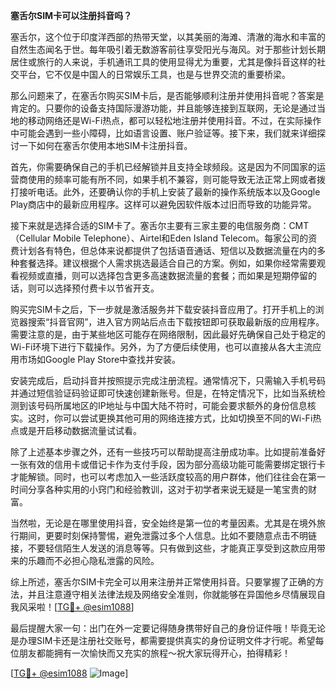 **塞舌尔SIM卡可以注册抖音吗？**

塞舌尔，这个位于印度洋西部的热带天堂，以其美丽的海滩、清澈的海水和丰富的自然生态闻名于世。每年吸引着无数游客前往享受阳光与海风。对于那些计划长期居住或旅行的人来说，手机通讯工具的使用显得尤为重要，尤其是像抖音这样的社交平台，它不仅是中国人的日常娱乐工具，也是与世界交流的重要桥梁。

那么问题来了，在塞舌尔购买SIM卡后，是否能够顺利注册并使用抖音呢？答案是肯定的。只要你的设备支持国际漫游功能，并且能够连接到互联网，无论是通过当地的移动网络还是Wi-Fi热点，都可以轻松地注册并使用抖音。不过，在实际操作中可能会遇到一些小障碍，比如语言设置、账户验证等。接下来，我们就来详细探讨一下如何在塞舌尔使用本地SIM卡注册抖音。

首先，你需要确保自己的手机已经解锁并且支持全球频段。这是因为不同国家的运营商使用的频率可能有所不同，如果手机不兼容，则可能导致无法正常上网或者拨打接听电话。此外，还要确认你的手机上安装了最新的操作系统版本以及Google Play商店中的最新应用程序。这样可以避免因软件版本过旧而导致的功能异常。

接下来就是选择合适的SIM卡了。塞舌尔主要有三家主要的电信服务商：CMT（Cellular Mobile Telephone）、Airtel和Eden Island Telecom。每家公司的资费计划各有特色，但总体来说都提供了包括语音通话、短信以及数据流量在内的多种套餐选择。建议根据个人需求挑选最适合自己的方案。例如，如果你经常需要观看视频或直播，则可以选择包含更多高速数据流量的套餐；而如果是短期停留的话，则可以选择预付费卡以节省开支。

购买完SIM卡之后，下一步就是激活服务并下载安装抖音应用了。打开手机上的浏览器搜索“抖音官网”，进入官方网站后点击下载按钮即可获取最新版的应用程序。需要注意的是，由于某些地区可能存在网络限制，因此最好先确保自己处于稳定的Wi-Fi环境下进行下载操作。另外，为了方便后续使用，也可以直接从各大主流应用市场如Google Play Store中查找并安装。

安装完成后，启动抖音并按照提示完成注册流程。通常情况下，只需输入手机号码并通过短信验证码验证即可快速创建新账号。但是，在特定情况下，比如当系统检测到该号码所属地区的IP地址与中国大陆不符时，可能会要求额外的身份信息核实。这时，你可以尝试更换其他可用的网络连接方式，比如切换至不同的Wi-Fi热点或是开启移动数据流量试试看。

除了上述基本步骤之外，还有一些技巧可以帮助提高注册成功率。比如提前准备好一张有效的信用卡或借记卡作为支付手段，因为部分高级功能可能需要绑定银行卡才能解锁。同时，也可以考虑加入一些活跃度较高的用户群体，他们往往会在第一时间分享各种实用的小窍门和经验教训，这对于初学者来说无疑是一笔宝贵的财富。

当然啦，无论是在哪里使用抖音，安全始终是第一位的考量因素。尤其是在境外旅行期间，更要时刻保持警惕，避免泄露过多个人信息。比如不要随意点击不明链接，不要轻信陌生人发送的消息等等。只有做到这些，才能真正享受到这款应用带来的乐趣而不必担心隐私泄露的风险。

综上所述，塞舌尔SIM卡完全可以用来注册并正常使用抖音。只要掌握了正确的方法，并且注意遵守相关法律法规及网络安全准则，你就能够在异国他乡尽情展现自我风采啦！[[TG💪+ @esim1088](https://t.me/s/esim1088)]

最后提醒大家一句：出门在外一定要记得随身携带好自己的身份证件哦！毕竟无论是办理SIM卡还是注册社交账号，都需要提供真实的身份证明文件才行呢。希望每位朋友都能拥有一次愉快而又充实的旅程～祝大家玩得开心，拍得精彩！

[[TG💪+ @esim1088](https://t.me/s/esim1088) ![Image](https://i.postimg.cc/4NQfJmqS/Snipaste-2025-05-13-00-14-12.png)]